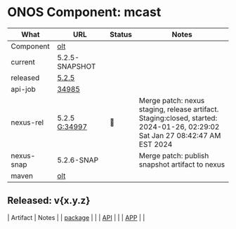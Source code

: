 ONOS Component: mcast
=====================

| What | URL                    | Status | Notes |
| ---- | ---------------------- | ------ | ----- |
| Component  | [olt](https://gerrit.opencord.org/plugins/gitiles/olt) | | |
| current    | 5.2.5-SNAPSHOT | | |
| released   | [5.2.5](https://mvnrepository.com/artifact/org.opencord/olt) | | |
| api-job    | [34985](https://gerrit.opencord.org/c/olt/+/34985)| | |
| nexus-rel  | 5.2.5 [G:34997](https://gerrit.opencord.org/c/olt/+/34997) | :hammer: | Merge patch: nexus staging, release artifact.<br>Staging:closed, started: 2024-01-26, 02:29:02 <br> Sat Jan 27 08:42:47 AM EST 2024|
| nexus-snap | 5.2.6-SNAP | | Merge patch: publish snapshot artifact to nexus |
| maven      | [olt](https://mvnrepository.com/artifact/org.opencord/olt) | | | Release staged on nexus, publishing to mvc |

## Released: v{x.y.z}

| Artifact | Notes |
| [package](https://mvnrepository.com/artifact/org.opencord/{pkg}/{ver}) | |
| [API](https://mvnrepository.com/artifact/org.opencord/{pkg}-api/{ver}) | |
| [APP](https://mvnrepository.com/artifact/org.opencord/{pkg}-app/{ver}) | |

